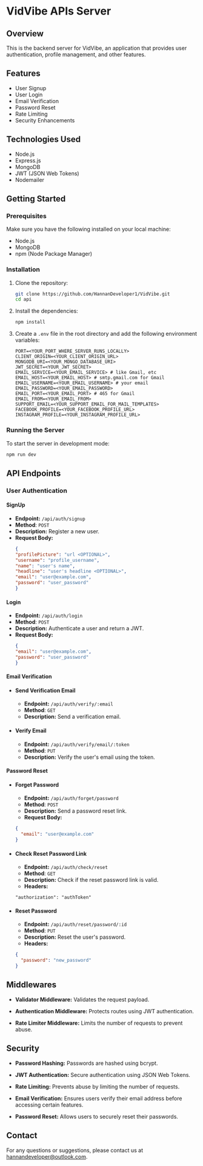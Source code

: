# VidVibe APIs Server

## Overview
This is the backend server for VidVibe, an application that provides user authentication, profile management, and other features.

## Features
- User Signup
- User Login
- Email Verification
- Password Reset
- Rate Limiting
- Security Enhancements

## Technologies Used
- Node.js
- Express.js
- MongoDB
- JWT (JSON Web Tokens)
- Nodemailer

## Getting Started

### Prerequisites
Make sure you have the following installed on your local machine:
- Node.js
- MongoDB
- npm (Node Package Manager)

### Installation
1. Clone the repository:
    ```sh
    git clone https://github.com/HannanDeveloper1/VidVibe.git
    cd api
    ```

2. Install the dependencies:
    ```sh
    npm install
    ```

3. Create a `.env` file in the root directory and add the following environment variables:

    ```plaintext
    PORT=<YOUR_PORT_WHERE_SERVER_RUNS_LOCALLY>
    CLIENT_ORIGIN=<YOUR_CLIENT_ORIGIN_URL>
    MONGODB_URI=<YOUR_MONGO_DATABASE_URI>
    JWT_SECRET=<YOUR_JWT_SECRET>
    EMAIL_SERVICE=<YOUR_EMAIL_SERVICE> # like Gmail, etc  
    EMAIL_HOST=<YOUR_EMAIL_HOST> # smtp.gmail.com for Gmail
    EMAIL_USERNAME=<YOUR_EMAIL_USERNAME> # your email
    EMAIL_PASSWORD=<YOUR_EMAIL_PASSWORD>
    EMAIL_PORT=<YOUR_EMAIL_PORT> # 465 for Gmail
    EMAIL_FROM=<YOUR_EMAIL_FROM>
    SUPPORT_EMAIL=<YOUR_SUPPORT_EMAIL_FOR_MAIL_TEMPLATES>
    FACEBOOK_PROFILE=<YOUR_FACEBOOK_PROFILE_URL>
    INSTAGRAM_PROFILE=<YOUR_INSTAGRAM_PROFILE_URL>
    ```

### Running the Server
To start the server in development mode:
```sh
npm run dev
```
## API Endpoints

### User Authentication

#### SignUp

- **Endpoint:** ``/api/auth/signup``
- **Method**: ``POST``
- **Description:** Register a new user.
- **Request Body:**
    ```json
    {
    "profilePicture": "url <OPTIONAL>",
    "username": "profile_username",
    "name": "user's name",
    "headline": "user's headline <OPTIONAL>",
    "email": "user@example.com",
    "password": "user_password"
   }
  ```

#### Login

- **Endpoint:** ``/api/auth/login``
- **Method**: ``POST``
- **Description:** Authenticate a user and return a JWT.
- **Request Body:**
    ```json
    {
    "email": "user@example.com",
    "password": "user_password"
   }
  ```  
  
#### Email Verification

- #### Send Verification Email

  - **Endpoint:** ``/api/auth/verify/:email``
  - **Method**: ``GET``
  - **Description:** Send a verification email.

- #### Verify Email

  - **Endpoint:** ``/api/auth/verify/email/:token``
  - **Method**: ``PUT``
  - **Description:** Verify the user's email using the token.

#### Password Reset

- #### Forget Password

   - **Endpoint:** ``/api/auth/forget/password``
   - **Method**: ``POST``
   - **Description:** Send a password reset link.
   -  **Request Body:**
    ```json
    {
      "email": "user@example.com"
   }
  ```  

- #### Check Reset Password Link
  
   - **Endpoint:** ``/api/auth/check/reset``
   - **Method**: ``GET``
   - **Description:** Check if the reset password link is valid.
   -  **Headers:**
    ```http request
    "authorization": "authToken"
  ```  

- #### Reset Password

   - **Endpoint:** ``/api/auth/reset/password/:id``
   - **Method**: ``PUT``
   - **Description:** Reset the user's password.
   -  **Headers:**
    ```json
    {
      "password": "new_password"
   }
  ```  

## Middlewares

- **Validator Middleware:** Validates the request payload.

- **Authentication Middleware:** Protects routes using JWT authentication.

- **Rate Limiter Middleware:** Limits the number of requests to prevent abuse.

## Security

- **Password Hashing:** Passwords are hashed using bcrypt.

- **JWT Authentication:** Secure authentication using JSON Web Tokens.

- **Rate Limiting:** Prevents abuse by limiting the number of requests.

- **Email Verification:** Ensures users verify their email address before accessing certain features.

- **Password Reset:** Allows users to securely reset their passwords.

## Contact

For any questions or suggestions, please contact us at hannandeveloper@outlook.com.